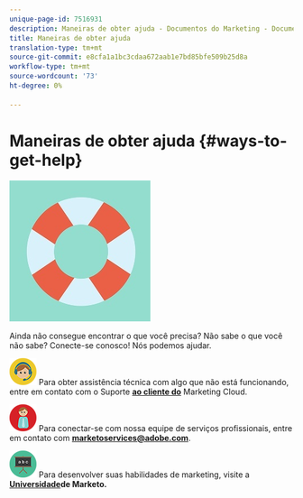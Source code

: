 ```yaml
---
unique-page-id: 7516931
description: Maneiras de obter ajuda - Documentos do Marketing - Documentação do produto
title: Maneiras de obter ajuda
translation-type: tm+mt
source-git-commit: e8cfa1a1bc3cdaa672aab1e7bd85bfe509b25d8a
workflow-type: tm+mt
source-wordcount: '73'
ht-degree: 0%

---
```



# Maneiras de obter ajuda {#ways-to-get-help}

![](assets/life-preserver.jpg)

Ainda não consegue encontrar o que você precisa? Não sabe o que você não sabe? Conecte-se conosco! Nós podemos ajudar.

![—](assets/seo-29.png) Para obter assistência técnica com algo que não está funcionando, entre em contato com o Suporte **[ao cliente do](https://nation.marketo.com/t5/Support/ct-p/Support)** Marketing Cloud.

![—](assets/seo-30.png) Para conectar-se com nossa equipe de serviços profissionais, entre em contato com **marketoservices@adobe.com**.

![—](assets/education-science-08.png) Para desenvolver suas habilidades de marketing, visite a **[Universidade](https://learn.marketo.com)de Marketo.**
